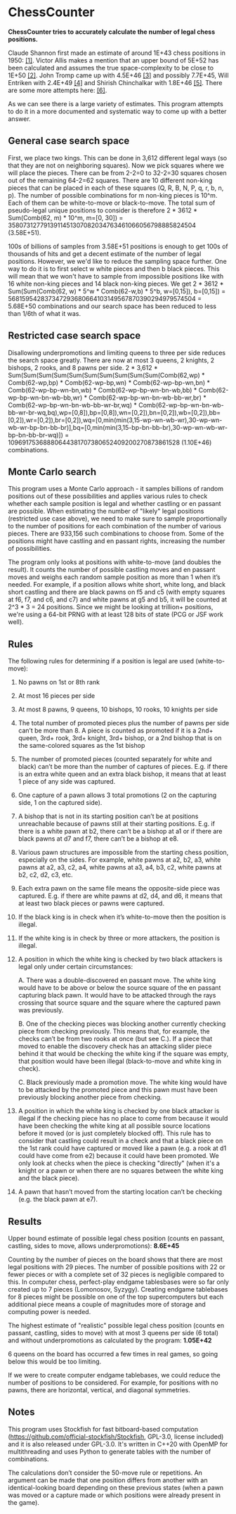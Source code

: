 # ChessCounter

**ChessCounter tries to accurately calculate the number of legal chess positions.**

Claude Shannon first made an estimate of around 1E+43 chess positions in 1950: [[1]](https://vision.unipv.it/IA1/ProgrammingaComputerforPlayingChess.pdf). Victor Allis makes a mention that an upper bound of 5E+52 has been calculated and assumes the true space-complexity to be close to 1E+50 [[2]](https://www.dphu.org/uploads/attachements/books/books_3721_0.pdf). John Tromp came up with 4.5E+46  [[3]](https://tromp.github.io/chess/chess.html) and possibly 7.7E+45, Will Entriken with 2.4E+49 [[4]](https://groups.google.com/g/rec.games.chess.computer/c/vmvI0ePH2kI) and Shirish Chinchalkar with 1.8E+46 [[5]](https://content.iospress.com/articles/icga-journal/icg19-3-05). There are some more attempts here: [[6]](https://codegolf.stackexchange.com/questions/19397/smallest-chess-board-compression). 

As we can see there is a large variety of estimates. This program attempts to do it in a more documented and systematic way to come up with a better answer.

## General case search space
First, we place two kings. This can be done in 3,612 different legal ways (so that they are not on neighboring squares). Now we pick squares where we will place the pieces. There can be from 2-2=0 to 32-2=30 squares chosen out of the remaining 64-2=62 squares. There are 10 different non-king pieces that can be placed in each of these squares (Q, R, B, N, P, q, r, b, n, p). The number of possible combinations for m non-king pieces is 10^m. Each of them can be white-to-move or black-to-move. The total sum of pseudo-legal unique positions to consider is therefore 2 * 3612 * Sum(Comb(62, m) * 10^m, m=[0, 30]) = 3580731277913911451307082034763461066056798885824504 (3.58E+51).

100s of billions of samples from 3.58E+51 positions is enough to get 100s of thousands of hits and get a decent estimate of the number of legal positions. However, we we'd like to reduce the sampling space further. One way to do it is to first select w white pieces and then b black pieces. This will mean that we won't have to sample from impossible positions like with 16 white non-king pieces and 14 black non-king pieces. We get 2 * 3612 * Sum(Sum(Comb(62, w) * 5^w * Comb(62-w,b) * 5^b, w=[0,15]), b=[0,15]) = 568159542837347293680664103149567870390294979574504 = 5.68E+50 combinations and our search space has been reduced to less than 1/6th of what it was. 

## Restricted case search space
Disallowing underpromotions and limiting queens to three per side reduces the search space greatly. There are now at most 3 queens, 2 knights, 2 bishops, 2 rooks, and 8 pawns per side. 2 * 3,612 * Sum(Sum(Sum(Sum(Sum(Sum(Sum(Sum(Sum(Sum(Comb(62,wp) * Comb(62-wp,bp) * Comb(62-wp-bp,wn) * Comb(62-wp-bp-wn,bn) * Comb(62-wp-bp-wn-bn,wb) * Comb(62-wp-bp-wn-bn-wb,bb) * Comb(62-wp-bp-wn-bn-wb-bb,wr) * Comb(62-wp-bp-wn-bn-wb-bb-wr,br) * Comb(62-wp-bp-wn-bn-wb-bb-wr-br,wq) * Comb(62-wp-bp-wn-bn-wb-bb-wr-br-wq,bq),wp=[0,8]),bp=[0,8]),wn=[0,2]),bn=[0,2]),wb=[0,2]),bb=[0,2]),wr=[0,2]),br=[0,2]),wq=[0,min(min(3,15-wp-wn-wb-wr),30-wp-wn-wb-wr-bp-bn-bb-br)],bq=[0,min(min(3,15-bp-bn-bb-br),30-wp-wn-wb-wr-bp-bn-bb-br-wq)]) = 10969175368880644381707380652409200270873861528 (1.10E+46) combinations.

## Monte Carlo search 
This program uses a Monte Carlo approach - it samples billions of random positions out of these possibilities and applies various rules to check whether each sample position is legal and whether castling or en passant are possible. When estimating the number of "likely" legal positions (restricted use case above), we need to make sure to sample proportionally to the number of positions for each combination of the number of various pieces. There are 933,156 such combinations to choose from. Some of the positions might have castling and en passant rights, increasing the number of possibilities. 

The program only looks at positions with white-to-move (and doubles the result). It counts the number of possible castling moves and en passant moves and weighs each random sample position as more than 1 when it’s needed. For example, if a position allows white short, white long, and black short castling and there are black pawns on f5 and c5 (with empty squares at f6, f7, and c6, and c7) and white pawns at g5 and b5, it will be counted at 2^3 * 3 = 24 positions. Since we might be looking at trillion+ positions, we're using a 64-bit PRNG with at least 128 bits of state (PCG or JSF work well).

## Rules
The following rules for determining if a position is legal are used (white-to-move):

1. No pawns on 1st or 8th rank

2. At most 16 pieces per side

3. At most 8 pawns, 9 queens, 10 bishops, 10 rooks, 10 knights per side

4. The total number of promoted pieces plus the number of pawns per side can’t be more than 8. A piece is counted as promoted if it is a 2nd+ queen, 3rd+ rook, 3rd+ knight, 3rd+ bishop, or a 2nd bishop that is on the same-colored squares as the 1st bishop

5. The number of promoted pieces (counted separately for white and black) can’t be more than the number of captures of pieces. E.g. if there is an extra white queen and an extra black bishop, it means that at least 1 piece of any side was captured.

6. One capture of a pawn allows 3 total promotions (2 on the capturing side, 1 on the captured side). 

7. A bishop that is not in its starting position can’t be at positions unreachable because of pawns still at their starting positions. E.g. if there is a white pawn at b2, there can’t be a bishop at a1 or if there are black pawns at d7 and f7, there can’t be a bishop at e8.

8. Various pawn structures are impossible from the starting chess position, especially on the sides. For example, white pawns at a2, b2, a3, white pawns at a2, a3, c2, a4, white pawns at a3, a4, b3, c2, white pawns at b2, c2, d2, c3, etc.

9. Each extra pawn on the same file means the opposite-side piece was captured. E.g. if there are white pawns at d2, d4, and d6, it means that at least two black pieces or pawns were captured.

10. If the black king is in check when it’s white-to-move then the position is illegal.

11. If the white king is in check by three or more attackers, the position is illegal.

12. A position in which the white king is checked by two black attackers is legal only under certain circumstances:

     A. There was a double-discovered en passant move. The white king would have to be above or below the source square of the en passant capturing black pawn. It would have to be attacked through the rays crossing that source square and the square where the captured pawn was previously.

     B. One of the checking pieces was blocking another currently checking piece from checking previously. This means that, for example, the checks can’t be from two rooks at once (but see C.). If a piece that moved to enable the discovery check has an attacking slider piece behind it that would be checking the white king if the square was empty, that position would have been illegal (black-to-move and white king in check).

     C. Black previously made a promotion move. The white king would have to be attacked by the promoted piece and this pawn must have been previously blocking another piece from checking.

13. A position in which the white king is checked by one black attacker is illegal if the checking piece has no place to come from because it would have been checking the white king at all possible source locations before it moved (or is just completely blocked off). This rule has to consider that castling could result in a check and that a black piece on the 1st rank could have captured or moved like a pawn (e.g. a rook at d1 could have come from e2) because it could have been promoted. We only look at checks when the piece is checking "directly" (when it's a knight or a pawn or when there are no squares between the white king and the black piece). 

14. A pawn that hasn’t moved from the starting location can’t be checking (e.g. the black pawn at e7).


## Results

Upper bound estimate of possible legal chess position (counts en passant, castling, sides to move, allows underpromotions): **8.6E+45**

Counting by the number of pieces on the board shows that there are most legal positions with 29 pieces. The number of possible positions with 22 or fewer pieces or with a complete set of 32 pieces is negligible compared to this. In computer chess, perfect-play endgame tablesbases were so far only created up to 7 pieces (Lomonosov, Syzygy). Creating endgame tablebases for 8 pieces might be possible on one of the top supercomputers but each additional piece means a couple of magnitudes more of storage and computing power is needed.

The highest estimate of "realistic" possible legal chess position (counts en passant, castling, sides to move) with at most 3 queens per side (6 total) and without underpromotions as calculated by the program: **1.05E+42**

6 queens on the board has occurred a few times in real games, so going below this would be too limiting.

If we were to create computer endgame tablebases, we could reduce the number of positions to be considered. For example, for positions with no pawns, there are horizontal, vertical, and diagonal symmetries. 

## Notes

This program uses Stockfish for fast bitboard-based computation (https://github.com/official-stockfish/Stockfish, GPL-3.0, license included) and it is also released under GPL-3.0. It's written in C++20 with OpenMP for multithreading and uses Python to generate tables with the number of combinations.

The calculations don’t consider the 50-move rule or repetitions. An argument can be made that one position differs from another with an identical-looking board depending on these previous states (when a pawn was moved or a capture made or which positions were already present in the game).
